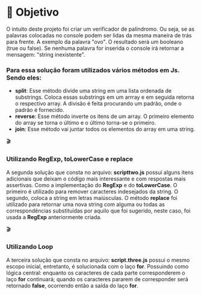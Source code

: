 # 🎳 Objetivo
<p>O intuito deste projeto foi criar um verificador de palíndromo. Ou seja, se as palavras colocadas no console podem ser lidas da mesma maneira de trás para frente. A exemplo da palavra "ovo". O resultado será um booleano (true ou false). Se nenhuma palavra for inserida o console irá retornar a mensagem: "string inexistente". </h3>
<h3>Para essa solução foram utilizados vários métodos em Js. Sendo eles:</h3>
<ul>
<li><b>split</b>: Esse método divide uma string em uma lista ordenada de substrings. Coloca essas substrings em um arrray e em seguida retorna o respectivo array. A divisão é feita procurando um padrão, onde o padrão é fornecido.</li>
<li><b>reverse</b>: Esse método inverte os itens de um array. O primeiro elemento do array se torna o último e o último torna-se o primeiro.</li>
<li><b>join</b>: Esse método vai juntar todos os elementos do array em uma string.</li>
</ul>
🎬
<h3>Utilizando RegExp, toLowerCase e replace</h3>
<p>A segunda solução que consta no arquivo: <b>scripttwo.js</b> possui alguns itens adicionais que deixam o código mais interessante e com respostas mais assertivas. Como a implementação do <b>RegExp</b> e do <b>toLowerCase</b>. O primeiro é utilizado para remover caracteres indesejados da string. O segundo, coloca a string em letras maiúsculas. O método <b>replace</b> foi utilizado para retornar uma nova string com alguma ou todas as correspondências substituídas por aquilo que foi sugerido, neste caso, foi usada a <b>RegExp</b> anteriormente criada. </p>
🎬
<h3>Utilizando Loop</h3>
<p>A terceira solução que consta no arquivo: <b>script.three.js</b> possui o mesmo escopo inicial, entretanto, é solucionada com o laço <b>for</b>. Possuindo como lógica central: enquanto os caracteres de cada parte corresponderem o laço <b>for</b> continuará; quando os caracteres pararem de corresponder será retornado <b>false</b>, ocorrendo então a saída do laço <b>for</b>. </p>
